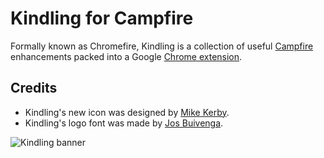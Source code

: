 # Kindling for Campfire

Formally known as Chromefire, Kindling is a collection of useful [Campfire](http://campfirenow.com) enhancements packed into a Google [Chrome extension](https://chrome.google.com/webstore/detail/abnakpmgckdkcpgbcejajjbllagggcif).

## Credits

* Kindling's new icon was designed by [Mike Kerby](http://imakeicons.com).
* Kindling's logo font was made by [Jos Buivenga](http://www.exljbris.com/diavlo.html).

![Kindling banner](https://github.com/ejensen/Kindling/raw/master/banner.png)